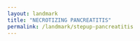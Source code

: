 ```yaml
---
layout: landmark
title: "NECROTIZING PANCREATITIS"
permalink: /landmark/stepup-pancreatitis
---
```


<!-- Replace this with article content for NECROTIZING PANCREATITIS -->

